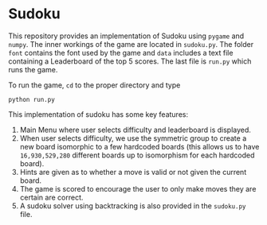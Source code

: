 # Sudoku
This repository provides an implementation of Sudoku using ```pygame``` and ```numpy```.
The inner workings of the game are located in ```sudoku.py```.
The folder ```font``` contains the font used by the game and ```data``` includes a text file containing a Leaderboard of the top 5 scores.
The last file is ```run.py``` which runs the game.

To run the game, ```cd``` to the proper directory and type

```python run.py```

This implementation of sudoku has some key features:
1. Main Menu where user selects difficulty and leaderboard is displayed.
1. When user selects difficulty, we use the symmetric group to create a new board isomorphic to a few hardcoded boards (this allows us to have ```16,930,529,280``` different boards up to isomorphism for each hardcoded board).
1. Hints are given as to whether a move is valid or not given the current board.
1. The game is scored to encourage the user to only make moves they are certain are correct. 
1. A sudoku solver using backtracking is also provided in the ```sudoku.py``` file.
